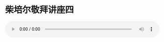 # 柴培尔敬拜讲座四

<audio style="width: 100%;" preload="false" controls controlslist="nodownload"><source src="//file.simai.life/audio/mp3/old/12326.mp3" type="audio/mpeg">Your browser does not support the audio element.</audio>


